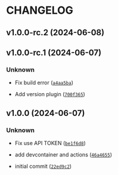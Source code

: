 # CHANGELOG



## v1.0.0-rc.2 (2024-06-08)


## v1.0.0-rc.1 (2024-06-07)

### Unknown

* Fix build error ([`a4aa5ba`](https://github.com/procube-open/downtime-csv/commit/a4aa5ba5b2b5a07183c98ee240e0c870b504f3de))

* Add version plugin ([`700f365`](https://github.com/procube-open/downtime-csv/commit/700f36595847bb0deff0926d4d1b696d292724ab))


## v1.0.0 (2024-06-07)

### Unknown

* Fix use API TOKEN ([`be1f6d8`](https://github.com/procube-open/downtime-csv/commit/be1f6d890c69f724a16e3ce9ca2a5f9d90f64451))

* add devcontainer and actions ([`46a4655`](https://github.com/procube-open/downtime-csv/commit/46a465578683e73907ade865973abb73fd61f0f2))

* initial commit ([`22ed9c2`](https://github.com/procube-open/downtime-csv/commit/22ed9c2dfa19135b95b1627980c8a0b292dc77d3))
